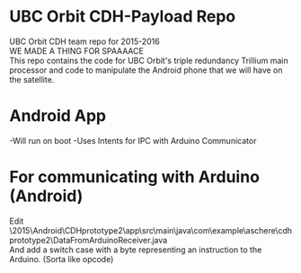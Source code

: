 # UBC Orbit CDH-Payload Repo
UBC Orbit CDH team repo for 2015-2016  
WE MADE A THING FOR SPAAAACE  
This repo contains the code for UBC Orbit's triple redundancy Trillium main processor and code to manipulate the 
Android phone that we will have on the satellite. 

# Android App
-Will run on boot
-Uses Intents for IPC with Arduino Communicator

# For communicating with Arduino (Android)
Edit
\2015\Android\CDHprototype2\app\src\main\java\com\example\aschere\cdhprototype2\DataFromArduinoReceiver.java  
And add a switch case with a byte representing an instruction to the Arduino. (Sorta like opcode)
